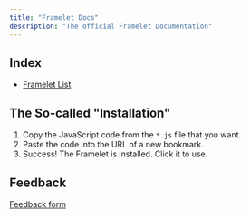 ```yaml
---
title: "Framelet Docs"
description: "The official Framelet Documentation"
---
```


## Index

- [Framelet List](./list)

## The So-called "Installation"

1. Copy the JavaScript code from the `*.js` file that you want.
2. Paste the code into the URL of a new bookmark.
3. Success! The Framelet is installed. Click it to use.

## Feedback

[Feedback form](https://forms.gle/Fo5yZhpQYCFnbgd28)
